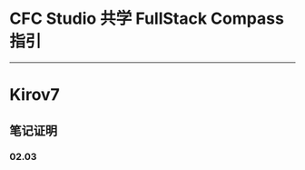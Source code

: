 # CFC Studio 共学 FullStack Compass 指引
---
# Kirov7

## 笔记证明
<!-- Content_START --> 

### 02.03
<!-- Content_END -->
